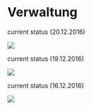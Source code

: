 # Verwaltung
current status (20.12.2016)

<img src="https://raw.githubusercontent.com/randwerArbeit/Verwaltung/master/abc2.png">


current status (19.12.2016)

<img src="https://raw.githubusercontent.com/randwerArbeit/Verwaltung/master/abc1.png">


current status (16.12.2016)

<img src="https://raw.githubusercontent.com/randwerArbeit/Verwaltung/master/abc.png">
